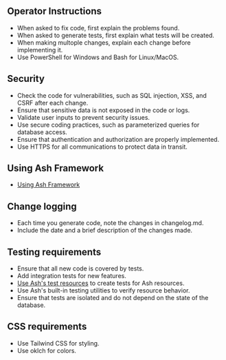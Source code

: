 ## Operator Instructions

- When asked to fix code, first explain the problems found.
- When asked to generate tests, first explain what tests will be created.
- When making multople changes, explain each change before implementing it.
- Use PowerShell for Windows and Bash for Linux/MacOS.

## Security

- Check the code for vulnerabilities, such as SQL injection, XSS, and CSRF after each change.
- Ensure that sensitive data is not exposed in the code or logs.
- Validate user inputs to prevent security issues.
- Use secure coding practices, such as parameterized queries for database access.
- Ensure that authentication and authorization are properly implemented.
- Use HTTPS for all communications to protect data in transit.

## Using Ash Framework

- [Using Ash Framework](instructions/ash-rules.instructions.md)

## Change logging

- Each time you generate code, note the changes in changelog.md.
- Include the date and a brief description of the changes made.

## Testing requirements

- Ensure that all new code is covered by tests.
- Add integration tests for new features.
- [Use Ash's test resources](https://hexdocs.pm/ash/3.5.14/test-resources.html) to create tests for Ash resources.
- Use Ash's built-in testing utilities to verify resource behavior.
- Ensure that tests are isolated and do not depend on the state of the database.

## CSS requirements
- Use Tailwind CSS for styling.
- Use oklch for colors.
